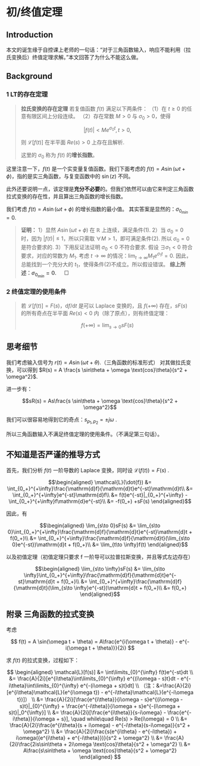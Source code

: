 # 初/终值定理

## Introduction

本文的诞生缘于自控课上老师的一句话：“对于三角函数输入，响应不能利用（拉氏变换后）终值定理求解。”本文回答了为什么不能这么做。

## Background

### 1 LT的存在定理

> **拉氏变换的存在定理**
> 若复值函数 $f(t)$ 满足以下两条件：
> （1）在 $t \ge 0$ 的任意有限区间上分段连续。
> （2）存在常数 $M > 0$ 与 $\sigma_0 > 0$，使得
>
> $$ |f(t)| < M e^{\sigma_0t},t>0, $$
>
> 则 $\mathcal{L}[f(t)]$ 在半平面 $Re(s) > 0$ 上存在且解析.
>
> 这里的 $\sigma_0$ 称为 $f(t)$ 的**增长指数**。

这里注意一下，$f(t)$ 是一个实变量复值函数。我们下面考虑的 $f(t) = A \sin(\omega t + \phi)$，指的是实三角函数，与复变函数中的 $\sin(z)$ 不同。

此外还要说明一点，该定理是**充分不必要**的。但我们依然可以由它来判定三角函数拉式变换的存在性，并且算出三角函数的增长指数。

我们考虑 $f(t) = A \sin(\omega t + \phi)$ 的增长指数的最小值。
其实答案是显然的：$\sigma_{0_{min}} = 0$.

> **证明：**
> 1）显然 $A \sin(\omega t + \phi)$ 在 $\mathbb{R}$ 上连续，满足条件(1).
> 2）当 $\sigma_0 = 0$ 时，因为 $|f(t)| \le 1$，所以只需取 $\forall M > 1$，即可满足条件(2). 所以 $\sigma_0 = 0$ 是符合要求的.
> 3）下用反证法证明 $\sigma_0 < 0$ 不符合要求.
> 假设 $\exists \sigma_1 < 0$ 符合要求，对应的常数为 $M_1$.
> 考虑 $t \to \infty$ 的情况：$\lim_{t \to \infty} M_1e^{\sigma_1 t} = 0$. 因此，总能找到一个充分大的 $t_1$，使得条件(2)不成立。所以假设错误。
> **综上所述：$\sigma_{0_{min}} = 0$.** $\quad \Box$

### 2 终值定理的使用条件

> 若 $\mathcal{L}[f(t)] = F(s)$，$\mathrm{d}f/\mathrm{d}t$ 是可以 Laplace 变换的，且 $f(+\infty)$ 存在，$sF(s)$ 的所有奇点在半平面 $Re(s) < 0$ 内（除了原点），则有终值定理：
>
> $$ f(+\infty) = \lim_{s \to 0}sF(s) $$

## 思考细节

我们考虑输入信号为 $r(t) = A \sin(\omega t + \theta)$.（三角函数的标准形式）
对其做拉氏变换，可以得到 $R(s) = A \frac{s \sin\theta + \omega \text{cos}\theta}{s^2 + \omega^2}$.

进一步有：

$$sR(s) = As\frac{s \sin\theta + \omega \text{cos}\theta}{s^2 + \omega^2}$$

我们可以很容易地得到它的奇点：$s_{p_1,p_2} = \pm j\omega$ .

所以三角函数输入不满足终值定理的使用条件。（不满足第三句话）。

## 不知道是否严谨的推导方式

首先，我们分析 $f(t)$ 一阶导数的 Laplace 变换，同时设 $\mathcal{L}(f(t)) = F(s)$ .

$$\begin{aligned}
\mathcal{L}(\dot{f}) &= \int_{0_+}^{+\infty}\frac{\mathrm{d}f}{\mathrm{d}t}e^{-st}\mathrm{d}t\\
&= \int_{0_+}^{+\infty}e^{-st}\mathrm{d}f\\
&= f(t)e^{-st}|_{0_+}^{+\infty} -\int_{0_+}^{+\infty}f\mathrm{d}e^{-st}\\
&= -f(0_+) +sF(s)
\end{aligned}$$

因此，有

$$\begin{aligned}
\lim_{s\to 0}sF(s) &= \lim_{s\to 0}\int_{0_+}^{+\infty}\frac{\mathrm{d}f}{\mathrm{d}t}e^{-st}\mathrm{d}t + f(0_+)\\
&= \int_{0_+}^{+\infty}\frac{\mathrm{d}f}{\mathrm{d}t}(\lim_{s\to 0}e^{-st})\mathrm{d}t + f(0_+)\\
&= \lim_{t\to \infty}f(t)
\end{aligned}$$

以及初值定理（初值定理只要求 f 一阶导可以拉普拉斯变换，并且等式左边存在）

$$\begin{aligned}
\lim_{s\to \infty}sF(s) &= \lim_{s\to \infty}\int_{0_+}^{+\infty}\frac{\mathrm{d}f}{\mathrm{d}t}e^{-st}\mathrm{d}t + f(0_+)\\
&= \int_{0_+}^{+\infty}\frac{\mathrm{d}f}{\mathrm{d}t}(\lim_{s\to \infty}e^{-st})\mathrm{d}t + f(0_+)\\
&= f(0_+)
\end{aligned}$$

## 附录 三角函数的拉式变换

考虑

$$ f(t) = A \sin(\omega t + \theta) = A\frac{e^{i(\omega t + \theta)} - e^{-i(\omega t + \theta)}}{2i} $$

求 $f(t)$ 的拉式变换，过程如下：

$$
\begin{aligned}
\mathcal{L}[f(s)] &= \int\limits_{0}^{\infty} f(t)e^{-st}dt
\\ &= \frac{A}{2i}[e^{i\theta}\int\limits_{0}^{\infty} e^{(i\omega - s)t}dt - e^{-i\theta}\int\limits_{0}^{\infty} e^{-(i\omega + s)t}dt]
\\ （注：&=\frac{A}{2i}[e^{i\theta}\mathcal{L}(e^{i\omega t}) - e^{-i\theta}\mathcal{L}(e^{-i\omega t})]）
\\ &= \frac{A}{2i}[\frac{e^{i\theta}}{i\omega - s}e^{(i\omega -s)t}|_{0}^{\infty} + \frac{e^{-i\theta}}{i\omega + s}e^{-(i\omega + s)t}|_0^{\infty}]
\\ &= \frac{A}{2i}[\frac{e^{i\theta}}{s-i\omega} - \frac{e^{-i\theta}}{i\omega + s}], \quad while\quad Re(s) > Re(i\omega) = 0
\\ &= \frac{A}{2i}\frac{e^{i\theta}(s + i\omega) - e^{-i\theta}(s-i\omega)}{s^2 + \omega^2}
\\ &= \frac{A}{2i}\frac{s(e^{i\theta} - e^{-i\theta}) + i\omega({e^{i\theta} + e^{-i\theta}})}{s^2 + \omega^2}
\\ &= \frac{A}{2i}\frac{2is\sin\theta + 2i\omega \text{cos}\theta}{s^2 + \omega^2}
\\ &= A\frac{s\sin\theta + \omega \text{cos}\theta}{s^2 + \omega^2}
\end{aligned}
$$
